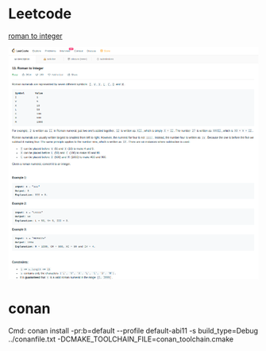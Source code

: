 # Leetcode

[roman to integer](https://leetcode.com/problems/roman-to-integer/)

![img.png](img.png)

# conan
Cmd: conan install -pr:b=default  --profile default-abi11 -s build_type=Debug ../conanfile.txt
-DCMAKE_TOOLCHAIN_FILE=conan_toolchain.cmake
